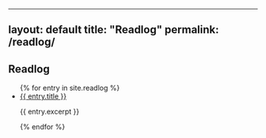 <!-- readlog.md -->
---
layout: default
title: "Readlog"
permalink: /readlog/
---

## Readlog

<ul>
  {% for entry in site.readlog %}
    <li>
      <a href="{{ entry.url }}">{{ entry.title }}</a>
      <p>{{ entry.excerpt }}</p>
    </li>
  {% endfor %}
</ul>
